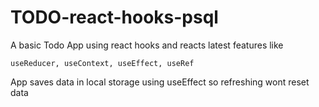 # TODO-react-hooks-psql
A basic Todo App using react hooks and reacts latest features like 
````
useReducer, useContext, useEffect, useRef 
````
App saves data in local storage using useEffect so refreshing wont reset data
